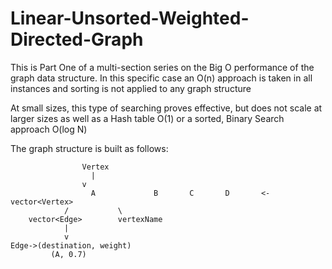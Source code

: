 # Linear-Unsorted-Weighted-Directed-Graph
This is Part One of a multi-section series on the Big O performance of the graph data structure. In this specific case an O(n) approach is taken in all instances and sorting is not applied to any graph structure

At small sizes, this type of searching proves effective, but does not scale at larger sizes as well as a Hash table O(1) or a sorted, Binary Search approach O(log N)

The graph structure is built as follows:

					Vertex
					  |
				    v
					  A				B		C		D		<- vector<Vertex>
				/			\
		vector<Edge>		vertexName
				|
				v
	Edge->(destination, weight)
			 (A, 0.7)
